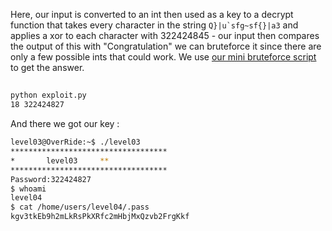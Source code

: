 Here, our input is converted to an int then used as a key to a decrypt function that takes every character in the string ``Q}|u`sfg~sf{}|a3`` and applies a xor to each character with 322424845 - our input then compares the output of this with "Congratulation" we can bruteforce it since there are only a few possible ints that could work. We use [our mini bruteforce script](./Ressources/exploit.py) to get the answer.
##
```bash
python exploit.py 
18 322424827
```

And there we got our key :

```bash
level03@OverRide:~$ ./level03 
***********************************
*		level03		**
***********************************
Password:322424827
$ whoami
level04
$ cat /home/users/level04/.pass
kgv3tkEb9h2mLkRsPkXRfc2mHbjMxQzvb2FrgKkf
```
